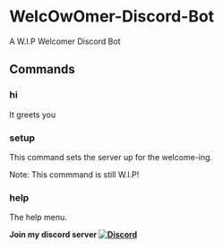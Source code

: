 # WelcOwOmer-Discord-Bot #
A W.I.P Welcomer Discord Bot

## Commands ##

### hi ###
It greets you

### setup ###
This command sets the server up for the welcome-ing.

Note: This commmand is still W.I.P!

### help ###
The help menu.


__Join my discord server [![Discord](https://i.imgur.com/8yZBebP.png)](https://discord.gg/uyUUSgRhPE)__
